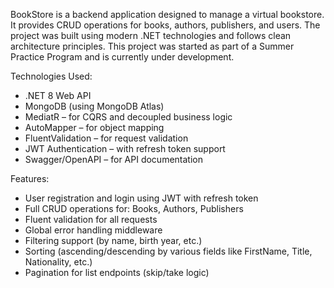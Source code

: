 BookStore is a backend application designed to manage a virtual bookstore. It provides CRUD operations for books, authors, publishers, and users. The project was built using modern .NET technologies and follows clean architecture principles.
This project was started as part of a Summer Practice Program and is currently under development.

Technologies Used:
  - .NET 8 Web API
  - MongoDB (using MongoDB Atlas)
  - MediatR – for CQRS and decoupled business logic
  - AutoMapper – for object mapping
  - FluentValidation – for request validation
  - JWT Authentication – with refresh token support
  - Swagger/OpenAPI – for API documentation

Features:
  - User registration and login using JWT with refresh token
  - Full CRUD operations for: Books, Authors, Publishers
  - Fluent validation for all requests
  - Global error handling middleware
  - Filtering support (by name, birth year, etc.)
  - Sorting (ascending/descending by various fields like FirstName, Title, Nationality, etc.)
  - Pagination for list endpoints (skip/take logic)
